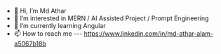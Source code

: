 - 👋 Hi, I’m Md Athar
- 👀 I’m interested in MERN / AI Assisted Project / Prompt Engineering
- 🌱 I’m currently learning Angular
- 📫 How to reach me --- https://www.linkedin.com/in/md-athar-alam-a5067b18b
<!---
mdathar19/mdathar19 is a ✨ special ✨ repository because its `README.md` (this file) appears on your GitHub profile.
You can click the Preview link to take a look at your changes.
--->
